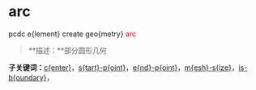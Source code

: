 # arc
pcdc e{lement} create geo{metry} <span style='color: red;'>arc</span>
> **描述：**部分圆形几何

**子关键词：**[c{enter}](e{lement}/create/geo{metry}/arc/c{enter}/)，[s{tart}-p{oint}](e{lement}/create/geo{metry}/arc/s{tart}-p{oint}/)，[e{nd}-p{oint}](e{lement}/create/geo{metry}/arc/e{nd}-p{oint}/)，[m{esh}-s{ize}](e{lement}/create/geo{metry}/arc/m{esh}-s{ize}/)，[is-b{oundary}](e{lement}/create/geo{metry}/arc/is-b{oundary}/)，
